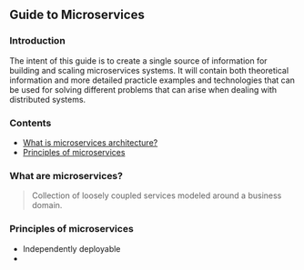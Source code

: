## Guide to Microservices
### Introduction
The intent of this guide is to create a single source of information for building and scaling microservices systems. It will contain both theoretical information and more detailed practicle examples and technologies that can be used for solving different problems that can arise when dealing with distributed systems. 
### Contents
 - [What is microservices architecture?](#what-is-microservices-architecture)
 - [Principles of microservices](#principles-of-microservices)
### What are microservices?

> Collection of loosely coupled services modeled around a business domain.

### Principles of microservices

 - Independently deployable
 - 

<!--stackedit_data:
eyJoaXN0b3J5IjpbLTYzODkzMDQ4NSw3MjYyMzIyMjgsOTQyNj
AxMzkxLDE1ODkyNTA1NDYsMjAzMTkyNzIwNF19
-->